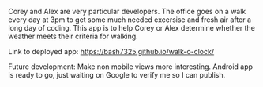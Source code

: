 Corey and Alex are very particular developers. The office goes on a walk every day at 3pm to get some much needed excersise and fresh air after a long day of coding. This app is to help Corey or Alex determine whether the weather meets their criteria for walking.

Link to deployed app: https://bash7325.github.io/walk-o-clock/

Future development: Make non mobile views more interesting. Android app is ready to go, just waiting on Google to verify me so I can publish.
